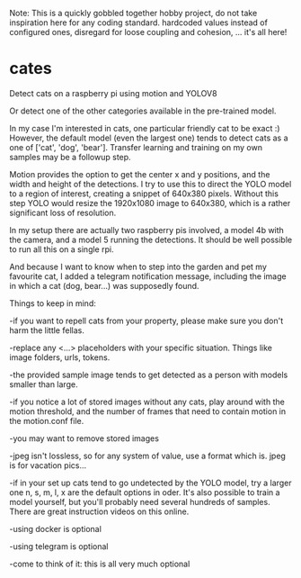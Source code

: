 Note: This is a quickly gobbled together hobby project, do not take inspiration here for any coding standard.
hardcoded values instead of configured ones, disregard for loose coupling and cohesion, ... it's all here!

# cates
Detect cats on a raspberry pi using motion and YOLOV8

Or detect one of the other categories available in the pre-trained model.

In my case I'm interested in cats, one particular friendly cat to be exact :)
However, the default model (even the largest one) tends to detect cats as a one of ['cat', 'dog', 'bear'].
Transfer learning and training on my own samples may be a followup step.


Motion provides the option to get the center x and y positions, and the width and height of the detections. 
I try to use this to direct the YOLO model to a region of interest, creating a snippet of 640x380 pixels.
Without this step YOLO would resize the 1920x1080 image to 640x380, which is a rather significant loss of resolution.

In my setup there are actually two raspberry pis involved, a model 4b with the camera, and a model 5 running the detections. It should be well possible to run all this on a single rpi. 

And because I want to know when to step into the garden and pet my favourite cat, I added a telegram notification message, including the image in which a cat (dog, bear...) was supposedly found.


Things to keep in mind:

-if you want to repell cats from your property, please make sure you don't harm the little fellas.

-replace any <...> placeholders with your specific situation. Things like image folders, urls, tokens.

-the provided sample image tends to get detected as a person with models smaller than large.

-if you notice a lot of stored images without any cats, play around with the motion threshold, and the number of frames that need to contain motion in the motion.conf file.

-you may want to remove stored images

-jpeg isn't lossless, so for any system of value, use a format which is. jpeg is for vacation pics...

-if in your set up cats tend to go undetected by the YOLO model, try a larger one n, s, m, l, x are the default options in oder. It's also possible to train a model yourself, but you'll probably need several hundreds of samples. There are great instruction videos on this online.

-using docker is optional

-using telegram is optional

-come to think of it: this is all very much optional
